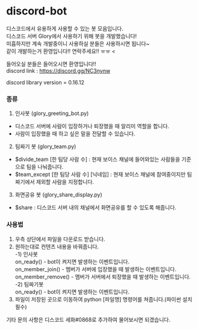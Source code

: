 # discord-bot

디스코드에서 유용하게 사용할 수 있는 봇 모음입니다. <br>
디스코드 서버 Glory에서 사용하기 위해 봇을 개발했습니다! <br>
미흡하지만 계속 개발중이니 사용하실 분들은 사용하시면 됩니다~ <br>
같이 개발하는거 환영입니다!! 연락주세요!! ㅠㅠ <

들어오실 분들은 들어오시면 환영입니다!! <br>
discord link : https://discord.gg/NC3nynw


discord library version = 0.16.12


<h3> 종류 </h3>

1. 인사봇 (glory_greeting_bot.py)
 - 디스코드 서버에 사람이 입장하거나 퇴장했을 때 알리미 역할을 합니다.
 - 사람이 입장했을 때 하고 싶은 말을 전달할 수 있습니다.
 
2. 팀짜기 봇 (glory_team.py)
 - $divide_team [한 팀당 사람 수] : 현재 보이스 채널에 들어와있는 사람들을 기준으로 팀을 나눠줍니다.
 - $team_except [한 팀당 사람 수] [닉네임] : 현재 보이스 채널에 참여중이지만 팀짜기에서 제외할 사람을 지정합니다.

3. 화면공유 봇 (glory_share_display.py)
 - $share : 디스코드 서버 내의 채널에서 화면공유를 할 수 있도록 해줍니다.
 
<h3> 사용법 </h3>

1. 우측 상단에서 파일을 다운로드 받습니다.
2. 원하는대로 컨텐츠 내용을 바꿔줍니다. <br>
 -1) 인사봇<br>
    on_ready() - bot이 켜지면 발생하는 이벤트입니다. <br>
    on_member_join() - 멤버가 서버에 입장했을 때 발생하는 이벤트입니다. <br>
    on_member_remove() - 멤버가 서버에서 퇴장했을 때 발생하는 이벤트입니다. <br>
 -2) 팀짜기봇 <br>
    on_ready() - bot이 켜지면 발생하는 이벤트입니다. <br>
3. 파일이 저장된 곳으로 이동하여 python [파일명] 명령어를 쳐줍니다.(파이썬 설치 필수)

기타 문의 사항은 디스코드 세화#0868로 추가하여 물어보시면 되겠습니다.
